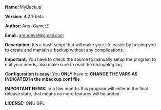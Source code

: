 **Name:** MyBackup

**Version:** 4.2.1-beta

**Author:** Aren GamerZ

**Email:** arendevel@gmail.com

**Description:** It's a bash script that will make your life easier by helping you to create and mantain a backup without any complications.

**Important:** You have to check the source to manually setup the program to suit your needs, also make sure to read the changelog.log

**Configuration is easy**: You **ONLY** have to **CHANGE THE VARS AS INDICATED in the mbackup.conf file**

**IMPORTANT NEWS:** In a few months this program will enter in the final release state, that means no more features will be added.

**LICENSE:** GNU GPL
